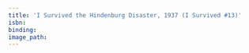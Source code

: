```yaml
---
title: 'I Survived the Hindenburg Disaster, 1937 (I Survived #13)'
isbn:
binding:
image_path:
---
```

